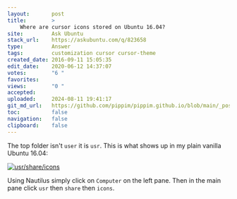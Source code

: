 ```yaml
---
layout:       post
title:        >
    Where are cursor icons stored on Ubuntu 16.04?
site:         Ask Ubuntu
stack_url:    https://askubuntu.com/q/823658
type:         Answer
tags:         customization cursor cursor-theme
created_date: 2016-09-11 15:05:35
edit_date:    2020-06-12 14:37:07
votes:        "6 "
favorites:    
views:        "0 "
accepted:     
uploaded:     2024-08-11 19:41:17
git_md_url:   https://github.com/pippim/pippim.github.io/blob/main/_posts/2016/2016-09-11-Where-are-cursor-icons-stored-on-Ubuntu-16.04_.md
toc:          false
navigation:   false
clipboard:    false
---
```


The top folder isn't `user` it is `usr`. This is what shows up in my plain vanilla Ubuntu 16.04:

[![usr/share/icons][1]][1]

Using Nautilus simply click on `Computer` on the left pane. Then in the main pane click `usr` then `share` then `icons`.

  [1]: https://pippim.github.io/assets/img/posts/2016/AfMcC.png
